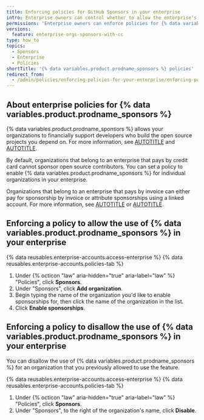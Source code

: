 ```yaml
---
title: Enforcing policies for GitHub Sponsors in your enterprise
intro: Enterprise owners can control whether to allow the enterprise's organizations to sponsor open source projects.
permissions: 'Enterprise owners can enforce policies for {% data variables.product.prodname_sponsors %} in an enterprise.'
versions:
  feature: enterprise-orgs-sponsors-with-cc
type: how_to
topics:
  - Sponsors
  - Enterprise
  - Policies
shortTitle: '{% data variables.product.prodname_sponsors %} policies'
redirect_from:
  - /admin/policies/enforcing-policies-for-your-enterprise/enforcing-policies-for-github-sponsors-in-your-enterprise
---
```


## About enterprise policies for {% data variables.product.prodname_sponsors %}

{% data variables.product.prodname_sponsors %} allows your organizations to financially support developers who build the open source projects you depend on. For more information, see [AUTOTITLE](/sponsors/getting-started-with-github-sponsors/about-github-sponsors) and [AUTOTITLE](/sponsors/sponsoring-open-source-contributors/sponsoring-an-open-source-contributor).

By default, organizations that belong to an enterprise that pays by credit card cannot sponsor open source contributors. You can set a policy to enable {% data variables.product.prodname_sponsors %} for individual organizations in your enterprise.

Organizations that belong to an enterprise that pays by invoice can either pay for sponsorship by invoice or attribute sponsorships using a linked account. For more information, see [AUTOTITLE](/sponsors/sponsoring-open-source-contributors/paying-for-github-sponsors-by-invoice) or [AUTOTITLE](/sponsors/sponsoring-open-source-contributors/attributing-sponsorships-to-your-organization).

## Enforcing a policy to allow the use of {% data variables.product.prodname_sponsors %} in your enterprise

{% data reusables.enterprise-accounts.access-enterprise %}
{% data reusables.enterprise-accounts.policies-tab %}
1. Under {% octicon "law" aria-hidden="true" aria-label="law" %} "Policies", click **Sponsors**.
1. Under "Sponsors", click **Add organization**.
1. Begin typing the name of the organization you'd like to enable sponsorships for, then click the name of the organization in the list.
1. Click **Enable sponsorships**.

## Enforcing a policy to disallow the use of {% data variables.product.prodname_sponsors %} in your enterprise

You can disallow the use of {% data variables.product.prodname_sponsors %} for an organization that you previously allowed to use the feature.

{% data reusables.enterprise-accounts.access-enterprise %}
{% data reusables.enterprise-accounts.policies-tab %}
1. Under {% octicon "law" aria-hidden="true" aria-label="law" %} "Policies", click **Sponsors**.
1. Under "Sponsors", to the right of the organization's name, click **Disable**.
